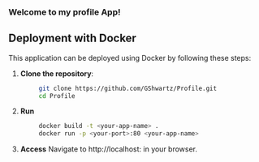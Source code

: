 ### Welcome to my profile App!

## Deployment with Docker

This application can be deployed using Docker by following these steps:

1. **Clone the repository**:
   ```bash
        git clone https://github.com/GShwartz/Profile.git
        cd Profile
   ```

2. **Run**
   ```bash
        docker build -t <your-app-name> .
        docker run -p <your-port>:80 <your-app-name>
   ```

3. **Access**
    Navigate to http://localhost:<your-port> in your browser.